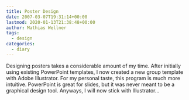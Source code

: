 ```yaml
---
title: Poster Design
date: 2007-03-07T19:31:14+00:00
lastmod: 2020-01-13T21:38:48+00:00
author: Mathias Wellner
tags:
  - design
categories:
  - diary
---
```

Designing posters takes a considerable amount of my time. After initially using existing PowerPoint templates, I now created a new group template with Adobe Illustrator. For my personal taste, this program is much more intuitive. PowerPoint is great for slides, but it was never meant to be a graphical design tool. Anyways, I will now stick with Illustrator&#8230;